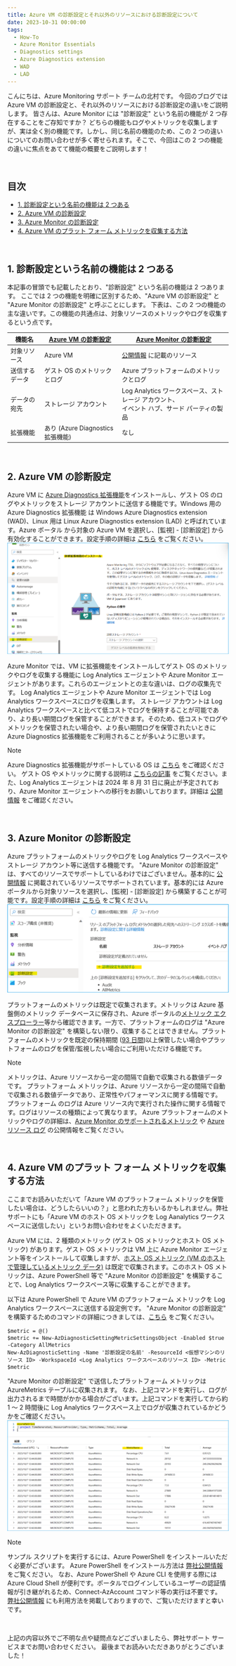```yaml
---
title: Azure VM の診断設定とそれ以外のリソースにおける診断設定について
date: 2023-10-31 00:00:00
tags:
  - How-To
  - Azure Monitor Essentials
  - Diagnostics settings
  - Azure Diagnostics extension
  - WAD
  - LAD
---
```


こんにちは、Azure Monitoring サポート チームの北村です。
今回のブログでは Azure VM の診断設定と、それ以外のリソースにおける診断設定の違いをご説明します。
皆さんは、Azure Monitor には "診断設定" という名前の機能が 2 つ存在することをご存知ですか？
どちらの機能もログやメトリックを収集しますが、実は全く別の機能です。しかし、同じ名前の機能のため、この 2 つの違いについてのお問い合わせが多く寄せられます。そこで、今回はこの 2 つの機能の違いに焦点をあてて機能の概要をご説明します！

<br>

<!-- more -->
## 目次
- [1. 診断設定という名前の機能は 2 つある](#1-診断設定という名前の機能は-2-つある)
- [2. Azure VM の診断設定](#2-アラート-メールの登録解除に関するよくあるご質問)
- [3. Azure Monitor の診断設定](#3-Azure-Monitor-の診断設定)
- [4. Azure VM のプラット フォーム メトリックを収集する方法](#4-Azure-VM-のプラット-フォーム-メトリックを収集する方法)

<br>


## 1. 診断設定という名前の機能は 2 つある
本記事の冒頭でも記載したとおり、"診断設定" という名前の機能は 2 つあります。
ここでは 2 つの機能を明確に区別するため、"Azure VM の診断設定" と "Azure Monitor の診断設定" と呼ぶことにします。
下表は、この 2 つの機能の主な違いです。この機能の共通点は、対象リソースのメトリックやログを収集するという点です。

| 機能名 | [Azure VM の診断設定](https://learn.microsoft.com/ja-jp/azure/azure-monitor/agents/diagnostics-extension-overview) | [Azure Monitor の診断設定](https://learn.microsoft.com/ja-jp/azure/azure-monitor/essentials/diagnostic-settings?tabs=portal)  |
| --------------- | ----------------- | ----------------- | 
| 対象リソース | Azure VM  | [公開情報](https://learn.microsoft.com/ja-JP/azure/azure-monitor/reference/supported-logs/logs-index) に記載のリソース|
| 送信するデータ | ゲスト OS のメトリックとログ | Azure プラットフォームのメトリックとログ |
| データの宛先 | ストレージ アカウント | Log Analytics ワークスペース、ストレージ アカウント、 <br> イベント ハブ、サード パーティの製品 |
| 拡張機能 | あり (Azure Diagnostics 拡張機能) | なし |

<br>


## 2. Azure VM の診断設定
Azure VM に [Azure Diagnostics 拡張機能](https://learn.microsoft.com/ja-jp/azure/azure-monitor/agents/diagnostics-extension-overview)をインストールし、ゲスト OS のログやメトリックをストレージ アカウントに送信する機能です。Windows 用の Azure Diagnostics 拡張機能 は Windows Azure Diagnostics extension (WAD)、Linux 用は Linux Azure Diagnostics extension (LAD) と呼ばれています。Azure ポータル から対象の Azure VM を選択し、[監視] - [診断設定] から有効化することができます。設定手順の詳細は [こちら](https://learn.microsoft.com/ja-jp/azure/azure-monitor/agents/diagnostics-extension-overview#installation-and-configuration) をご覧ください。
![](./HowToDiagnosticsSettings/image01.png)

Azure Monitor では、VM に拡張機能をインストールしてゲスト OS のメトリックやログを収集する機能に Log Analytics エージェントや Azure Monitor エージェントがあります。これらのエージェントとの主な違いは、ログの収集先です。
Log Analytics エージェントや Azure Monitor エージェントでは Log Analytics ワークスペースにログを収集します。
ストレージ アカウントは Log Analytics ワークスペースと比べて低コストでログを保持することが可能であり、より長い期間ログを保管することができます。そのため、低コストでログやメトリックを保管されたい場合や、より長い期間ログを保管されたいときに Azure Diagnostics 拡張機能をご利用されることが多いように思います。

> [!NOTE]
> Azure Diagnostics 拡張機能がサポートしている OS は [こちら](https://learn.microsoft.com/ja-jp/azure/azure-monitor/agents/agents-overview#compare-to-legacy-agents) をご確認ください。
> ゲスト OS やメトリックに関する説明は [こちらの記事](https://jpazmon-integ.github.io/blog/LogAnalytics/MonitorAzVM_logs/) をご覧ください。また、Log Analytics エージェントは 2024 年 8 月 31 日に廃止が予定されており、Azure Monitor エージェントへの移行をお願いしております。詳細は [公開情報](https://learn.microsoft.com/ja-jp/azure/azure-monitor/agents/azure-monitor-agent-migration) をご確認ください。

<br>


## 3. Azure Monitor の診断設定
Azure プラットフォームのメトリックやログを Log Analytics ワークスペースやストレージ アカウント等に送信する機能です。
"Azure Monitor の診断設定" は、すべてのリソースでサポートしているわけではございません。基本的に [公開情報](https://learn.microsoft.com/ja-JP/azure/azure-monitor/reference/supported-logs/logs-index) に掲載されているリソースでサポートされています。基本的には Azure ポータルから対象リソースを選択し、[監視] - [診断設定] から構築することが可能です。設定手順の詳細は [こちら](https://learn.microsoft.com/ja-jp/azure/azure-monitor/essentials/diagnostic-settings?tabs=portal#create-diagnostic-settings) をご覧ください。
![](./HowToDiagnosticsSettings/image02.png)


プラットフォームのメトリックは既定で収集されます。メトリックは Azure 基盤側のメトリック データベースに保存され、Azure ポータルの[メトリック エクスプローラー](https://learn.microsoft.com/ja-jp/azure/azure-monitor/essentials/metrics-getting-started)等から確認できます。一方で、プラットフォームのログは "Azure Monitor の診断設定" を構築しない限り、収集することはできません。プラット フォームのメトリックを既定の保持期間 ([93 日間](https://learn.microsoft.com/ja-jp/azure/azure-monitor/essentials/data-platform-metrics#platform-and-custom-metrics))以上保管したい場合やプラットフォームのログを保管/監視したい場合にご利用いただける機能です。

> [!NOTE]
> メトリックは、Azure リソースから一定の間隔で自動で収集される数値データです。
> プラットフォーム メトリックは、Azure リソースから一定の間隔で自動で収集される数値データであり、正常性やパフォーマンスに関する情報です。
> プラットフォーム のログは Azure リソース内で実行された操作に関する情報です。ログはリソースの種類によって異なります。
> Azure プラットフォームのメトリックやログの詳細は、[Azure Monitor のサポートされるメトリック](https://learn.microsoft.com/ja-jp/azure/azure-monitor/reference/supported-metrics/metrics-index) や [Azure リソース ログ](https://learn.microsoft.com/ja-jp/azure/azure-monitor/essentials/resource-logs) の公開情報をご覧ください。

<br>


## 4. Azure VM のプラット フォーム メトリックを収集する方法
ここまでお読みいただいて「Azure VM のプラットフォーム メトリックを保管したい場合は、どうしたらいいの？」と思われた方もいるかもしれません。弊社サポートにも「Azure VM のホスト OS メトリックを Log Aanalytics ワークスペースに送信したい」というお問い合わせをよくいただきます。

Azure VM には、2 種類のメトリック (ゲスト OS メトリックとホスト OS メトリック) があります。ゲスト OS メトリックは VM 上に Azure Monitor エージェント等をインストールして収集しますが、[ホスト OS メトリック (VM のホストで管理しているメトリック データ)](https://learn.microsoft.com/ja-jp/azure/azure-monitor/reference/supported-metrics/microsoft-classiccompute-virtualmachines-metrics) は既定で収集されます。このホスト OS メトリックは、Azure PowerShell 等で "Azure Monitor の診断設定" を構築することで、Log Analytics ワークスペース等に収集することができます。

以下は Azure PowerShell で Azure VM のプラットフォーム メトリックを Log Analytics ワークスペースに送信する設定例です。
"Azure Monitor の診断設定" を構築するためのコマンドの詳細につきましては、[こちら](https://learn.microsoft.com/ja-jp/powershell/module/az.monitor/new-azdiagnosticsetting?view=azps-10.3.0) をご覧ください。

```CMD
$metric = @()
$metric += New-AzDiagnosticSettingMetricSettingsObject -Enabled $true -Category AllMetrics
New-AzDiagnosticSetting -Name '診断設定の名前' -ResourceId <仮想マシンのリソース ID> -WorkspaceId <Log Analytics ワークスペースのリソース ID> -Metric $metric
```

"Azure Monitor の診断設定" で送信したプラットフォーム メトリックは AzureMetrics テーブルに収集されます。
なお、上記コマンドを実行し、ログが出力されるまで時間がかかる場合がございます。上記コマンドを実行してから約 1 ～ 2 時間後に Log Analytics ワークスペース上でログが収集されているかどうかをご確認ください。
![](./HowToDiagnosticsSettings/image03.png)


> [!NOTE]
> サンプル スクリプトを実行するには、Azure PowerShell をインストールいただく必要がございます。
> Azure PowerShell をインストール方法は [弊社公開情報](https://learn.microsoft.com/ja-jp/powershell/azure/install-azure-powershell?view=azps-10.2.0&viewFallbackFrom=azps-8.1.0) をご覧ください。
> なお、Azure PowerShell や Azure CLI を使用する際には Azure Cloud Shell が便利です。ポータルでログインしているユーザーの認証情報が引き継がれるため、Connect-AzAccount コマンド等の実行は不要です。
> [弊社公開情報](https://learn.microsoft.com/ja-JP/azure/cloud-shell/overview) にも利用方法を掲載しておりますので、ご覧いただけますと幸いです。

<br>

上記の内容以外でご不明な点や疑問点などございましたら、弊社サポート サービスまでお問い合わせください。
最後までお読みいただきありがとうございました！
